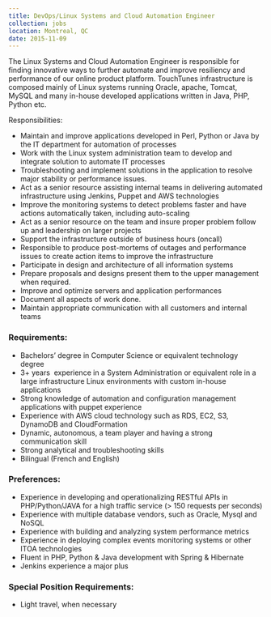 ```yaml
---
title: DevOps/Linux Systems and Cloud Automation Engineer
collection: jobs
location: Montreal, QC
date: 2015-11-09
---
```


The Linux Systems and Cloud Automation Engineer is responsible for finding innovative ways to further automate and improve resiliency and performance of our online product platform. TouchTunes infrastructure is composed mainly of Linux systems running Oracle, apache, Tomcat, MySQL and many in-house developed applications written in Java, PHP, Python etc. 


Responsibilities:

- Maintain and improve applications developed in Perl, Python or Java by the IT department for automation of processes
- Work with the Linux system administration team to develop and integrate solution to automate IT processes
- Troubleshooting and implement solutions in the application to resolve major stability or performance issues.
- Act as a senior resource assisting internal teams in delivering automated infrastructure using Jenkins, Puppet and AWS technologies
- Improve the monitoring systems to detect problems faster and have actions automatically taken, including auto-scaling
- Act as a senior resource on the team and insure proper problem follow up and leadership on larger projects
- Support the infrastructure outside of business hours (oncall)
- Responsible to produce post-mortems of outages and performance issues to create action items to improve the infrastructure
- Participate in design and architecture of all information systems
- Prepare proposals and designs present them to the upper management when required.
- Improve and optimize servers and application performances
- Document all aspects of work done.
- Maintain appropriate communication with all customers and internal teams


### Requirements:

- Bachelors’ degree in Computer Science or equivalent technology degree
- 3+ years  experience in a System Administration or equivalent role in a large infrastructure Linux environments with custom in-house applications
- Strong knowledge of automation and configuration management applications with puppet experience
- Experience with AWS cloud technology such as RDS, EC2, S3, DynamoDB and CloudFormation
- Dynamic, autonomous, a team player and having a strong communication skill
- Strong analytical and troubleshooting skills
- Bilingual (French and English)


### Preferences:

- Experience in developing and operationalizing RESTful APIs in PHP/Python/JAVA for a high traffic service (> 150 requests per seconds)
- Experience with multiple database vendors, such as Oracle, Mysql and NoSQL
- Experience with building and analyzing system performance metrics
- Experience in deploying complex events monitoring systems or other ITOA technologies
- Fluent in PHP, Python & Java development with Spring & Hibernate
- Jenkins experience a major plus


### Special Position Requirements:

- Light travel, when necessary